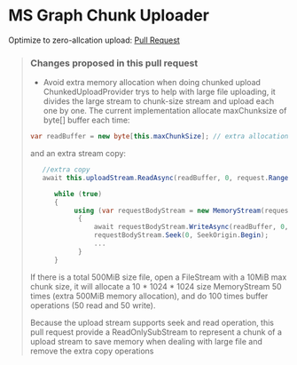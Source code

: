 # MS Graph Chunk Uploader
Optimize to zero-allcation upload:
[Pull Request](https://github.com/microsoftgraph/msgraph-sdk-dotnet/pull/529)

> ### Changes proposed in this pull request
> -  Avoid extra memory allocation when doing chunked upload
> ChunkedUploadProvider trys to help with large file uploading, it divides the large stream to chunk-size stream and upload each one by one. The current implementation allocate maxChunksize of byte[] buffer each time:
> ```c#
> var readBuffer = new byte[this.maxChunkSize]; // extra allocation
> ```
> and an extra stream copy:
>
> ```c#
>    //extra copy 
>    await this.uploadStream.ReadAsync(readBuffer, 0, request.RangeLength).ConfigureAwait(false);
>
>       while (true)
>       {
>            using (var requestBodyStream = new MemoryStream(request.RangeLength))
>             {
>                 await requestBodyStream.WriteAsync(readBuffer, 0, request.RangeLength).ConfigureAwait(false);
>                 requestBodyStream.Seek(0, SeekOrigin.Begin);
>                 ...
>             }
>       }
> ```
> If there is a total 500MiB size file, open a FileStream with a 10MiB max chunk size, it will allocate a 10 * 1024 * 1024 size MemoryStream 50 times (extra 500MiB memory allocation), and do 100 times buffer operations (50 read and 50 write).
>
>Because the upload stream supports seek and read operation, this pull request provide a ReadOnlySubStream to represent a chunk of a upload stream to save memory when dealing with large file and remove the extra copy operations